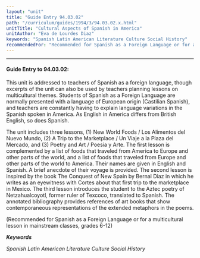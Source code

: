 ```yaml
---
layout: "unit"
title: "Guide Entry 94.03.02"
path: "/curriculum/guides/1994/3/94.03.02.x.html"
unitTitle: "Cultural Aspects of Spanish in America"
unitAuthor: "Eva de Lourdes Diaz"
keywords: "Spanish Latin American Literature Culture Social History"
recommendedFor: "Recommended for Spanish as a Foreign Language or for a multicultural lesson in mainstream classes, grades 6-12"
---
```

<body>
<hr/>
 <h4>
  Guide Entry to 94.03.02:
 </h4>
 This unit is addressed to teachers of Spanish as a foreign language, though excerpts of the unit can also be used by teachers planning lessons on multicultural themes. Students of Spanish as a Foreign Language are normally presented with a language of European origin (Castilian Spanish), and teachers are constantly having to explain language variations in the Spanish spoken in America. As English in America differs from British English, so does Spanish.
 <p>
  The unit includes three lessons, (1) New World Foods / Los Alimentos del Nuevo Mundo, (2) A Trip to the Marketplace / Un Viaje a la Plaza del Mercado, and (3) Poetry and Art / Poesia y Arte. The first lesson is complemented by a list of foods that traveled from America to Europe and other parts of the world, and a list of foods that traveled from Europe and other parts of the world to America. Their names are given in English and Spanish. A brief anecdote of their voyage is provided. The second lesson is inspired by the book The Conquest of New Spain by Bernal Diaz in which he writes as an eyewitness with Cortes about that first trip to the marketplace in Mexico. The third lesson introduces the student to the Aztec poetry of Netzahualcoyotl, former ruler of Texcoco, translated to Spanish. The annotated bibliography provides references of art books that show contemporaneous representations of the extended metaphors in the poems.
 </p>
 <p>
  (Recommended for Spanish as a Foreign Language or for a multicultural lesson in mainstream classes, grades 6-12)
 </p>
<p>
  <b>
   <i>
    Keywords
   </i>
  </b>
  <br/>
 </p>
 <p>
  <i>
   Spanish Latin American Literature Culture Social History
  </i>
 </p>

</body>